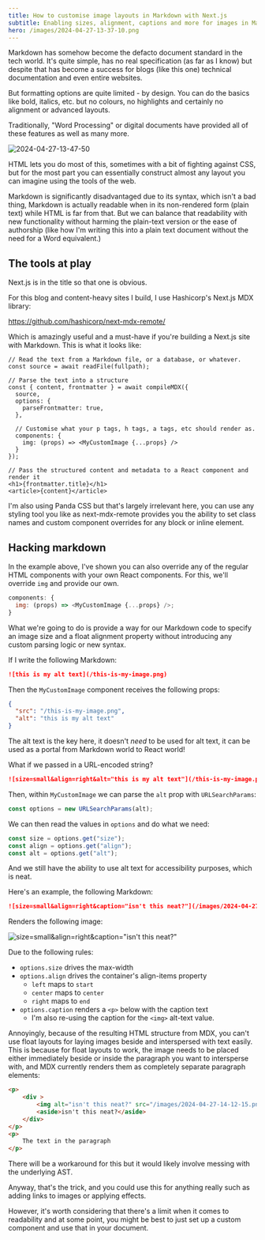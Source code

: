 ```yaml
---
title: How to customise image layouts in Markdown with Next.js
subtitle: Enabling sizes, alignment, captions and more for images in Markdown documents using Next.js and next-mdx-remote.
hero: /images/2024-04-27-13-37-10.png
---
```


Markdown has somehow become the defacto document standard in the tech world. It's quite simple, has no real specification (as far as I know) but despite that has become a success for blogs (like this one) technical documentation and even entire websites.

But formatting options are quite limited - by design. You can do the basics like bold, italics, etc. but no colours, no highlights and certainly no alignment or advanced layouts.

Traditionally, "Word Processing" or digital documents have provided all of these features as well as many more.

![2024-04-27-13-47-50](/images/2024-04-27-13-47-50.png)

HTML lets you do most of this, sometimes with a bit of fighting against CSS, but for the most part you can essentially construct almost any layout you can imagine using the tools of the web.

Markdown is significantly disadvantaged due to its syntax, which isn't a bad thing, Markdown is actually readable when in its non-rendered form (plain text) while HTML is far from that. But we can balance that readability with new functionality without harming the plain-text version or the ease of authorship (like how I'm writing this into a plain text document without the need for a Word equivalent.)

## The tools at play

Next.js is in the title so that one is obvious.

For this blog and content-heavy sites I build, I use Hashicorp's Next.js MDX library:

https://github.com/hashicorp/next-mdx-remote/

Which is amazingly useful and a must-have if you're building a Next.js site with Markdown. This is what it looks like:

```tsx
// Read the text from a Markdown file, or a database, or whatever.
const source = await readFile(fullpath);

// Parse the text into a structure
const { content, frontmatter } = await compileMDX({
  source,
  options: {
    parseFrontmatter: true,
  },

  // Customise what your p tags, h tags, a tags, etc should render as.
  components: {
    img: (props) => <MyCustomImage {...props} />
  }
});

// Pass the structured content and metadata to a React component and render it
<h1>{frontmatter.title}</h1>
<article>{content}</article>
```

I'm also using Panda CSS but that's largely irrelevant here, you can use any styling tool you like as next-mdx-remote provides you the ability to set class names and custom component overrides for any block or inline element.

## Hacking markdown

In the example above, I've shown you can also override any of the regular HTML components with your own React components. For this, we'll override `img` and provide our own.

```js
components: {
  img: (props) => <MyCustomImage {...props} />;
}
```

What we're going to do is provide a way for our Markdown code to specify an image size and a float alignment property without introducing any custom parsing logic or new syntax.

If I write the following Markdown:

```markdown
![this is my alt text](/this-is-my-image.png)
```

Then the `MyCustomImage` component receives the following props:

```json
{
  "src": "/this-is-my-image.png",
  "alt": "this is my alt text"
}
```

The alt text is the key here, it doesn't _need_ to be used for alt text, it can be used as a portal from Markdown world to React world!

What if we passed in a URL-encoded string?

```markdown
![size=small&align=right&alt="this is my alt text"](/this-is-my-image.png)
```

Then, within `MyCustomImage` we can parse the `alt` prop with `URLSearchParams`:

```ts
const options = new URLSearchParams(alt);
```

We can then read the values in `options` and do what we need:

```ts
const size = options.get("size");
const align = options.get("align");
const alt = options.get("alt");
```

And we still have the ability to use alt text for accessibility purposes, which is neat.

Here's an example, the following Markdown:

```markdown
![size=small&align=right&caption="isn't this neat?"](/images/2024-04-27-14-12-15.png)
```

Renders the following image:

![size=small&align=right&caption="isn't this neat?"](/images/2024-04-27-14-12-15.png)

Due to the following rules:

- `options.size` drives the max-width
- `options.align` drives the container's align-items property
  - `left` maps to `start`
  - `center` maps to `center`
  - `right` maps to `end`
- `options.caption` renders a `<p>` below with the caption text
  - I'm also re-using the caption for the `<img>` alt-text value.

Annoyingly, because of the resulting HTML structure from MDX, you can't use float layouts for laying images beside and interspersed with text easily. This is because for float layouts to work, the image needs to be placed either immediately beside or inside the paragraph you want to intersperse with, and MDX currently renders them as completely separate paragraph elements:

```html
<p>
    <div >
        <img alt="isn't this neat?" src="/images/2024-04-27-14-12-15.png">
        <aside>isn't this neat?</aside>
    </div>
</p>
<p>
    The text in the paragraph
</p>
```

There will be a workaround for this but it would likely involve messing with the underlying AST.

Anyway, that's the trick, and you could use this for anything really such as adding links to images or applying effects.

However, it's worth considering that there's a limit when it comes to readability and at some point, you might be best to just set up a custom component and use that in your document.
